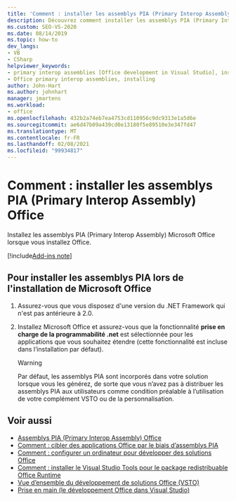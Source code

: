 ```yaml
---
title: 'Comment : installer les assemblys PIA (Primary Interop Assembly) Office'
description: Découvrez comment installer les assemblys PIA (Primary Interop Assembly) Microsoft Office lorsque vous installez Office.
ms.custom: SEO-VS-2020
ms.date: 08/14/2019
ms.topic: how-to
dev_langs:
- VB
- CSharp
helpviewer_keywords:
- primary interop assemblies [Office development in Visual Studio], installing
- Office primary interop assemblies, installing
author: John-Hart
ms.author: johnhart
manager: jmartens
ms.workload:
- office
ms.openlocfilehash: 432b2a74eb7ea4753cd110956c9dc9313e1a5d6e
ms.sourcegitcommit: ae6d47b09a439cd0e13180f5e89510e3e347fd47
ms.translationtype: MT
ms.contentlocale: fr-FR
ms.lasthandoff: 02/08/2021
ms.locfileid: "99934817"
---
```

# <a name="how-to-install-office-primary-interop-assemblies"></a>Comment : installer les assemblys PIA (Primary Interop Assembly) Office
  Installez les assemblys PIA (Primary Interop Assembly) Microsoft Office lorsque vous installez Office.

[!include[Add-ins note](includes/addinsnote.md)]

## <a name="to-install-the-pias-when-you-install-office"></a>Pour installer les assemblys PIA lors de l'installation de Microsoft Office

1. Assurez-vous que vous disposez d'une version du .NET Framework qui n'est pas antérieure à 2.0.

2. Installez Microsoft Office et assurez-vous que la fonctionnalité **prise en charge de la programmabilité .net** est sélectionnée pour les applications que vous souhaitez étendre (cette fonctionnalité est incluse dans l’installation par défaut).

    > [!WARNING]
    > Par défaut, les assemblys PIA sont incorporés dans votre solution lorsque vous les générez, de sorte que vous n’avez pas à distribuer les assemblys PIA aux utilisateurs comme condition préalable à l’utilisation de votre complément VSTO ou de la personnalisation.

## <a name="see-also"></a>Voir aussi
- [Assemblys PIA (Primary Interop Assembly) Office](../vsto/office-primary-interop-assemblies.md)
- [Comment : cibler des applications Office par le biais d’assemblys PIA](../vsto/how-to-target-office-applications-through-primary-interop-assemblies.md)
- [Comment : configurer un ordinateur pour développer des solutions Office](../vsto/how-to-configure-a-computer-to-develop-office-solutions.md)
- [Comment : installer le Visual Studio Tools pour le package redistribuable Office Runtime](../vsto/how-to-install-the-visual-studio-tools-for-office-runtime-redistributable.md)
- [Vue d’ensemble du développement de solutions Office &#40;VSTO&#41;](../vsto/office-solutions-development-overview-vsto.md)
- [Prise en main &#40;le développement Office dans Visual Studio&#41;](../vsto/getting-started-office-development-in-visual-studio.md)
